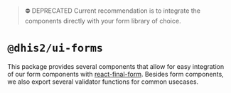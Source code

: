 > :no_entry: DEPRECATED
> Current recommendation is to integrate the components directly with
> your form library of choice.

# `@dhis2/ui-forms`

This package provides several components that allow for easy integration of our form components with [react-final-form](https://github.com/final-form/react-final-form). Besides form components, we also export several validator functions for common usecases.
